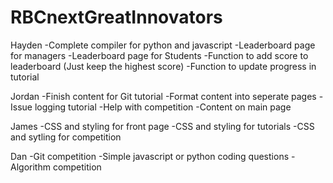 # RBCnextGreatInnovators

Hayden
-Complete compiler for python and javascript
-Leaderboard page for managers
-Leaderboard page for Students
-Function to add score to leaderboard (Just keep the highest score)
-Function to update progress in tutorial

Jordan
-Finish content for Git tutorial
-Format content into seperate pages
-Issue logging tutorial
-Help with competition
-Content on main page

James
-CSS and styling for front page
-CSS and styling for tutorials
-CSS and sytling for competition

Dan
-Git competition
-Simple javascript or python coding questions
-Algorithm competition

